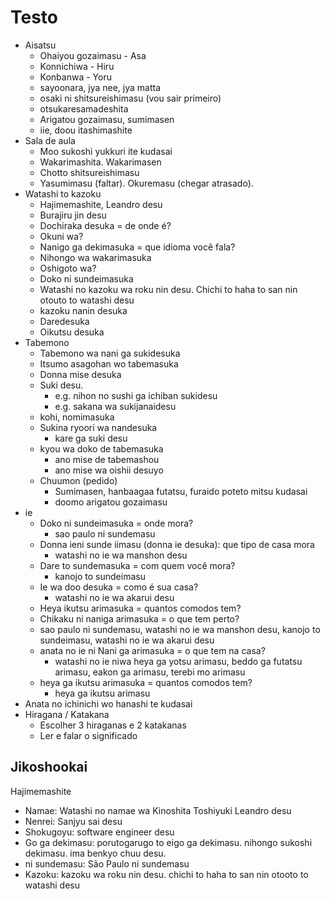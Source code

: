 # Testo

- Aisatsu
  - Ohaiyou gozaimasu - Asa
  - Konnichiwa - Hiru
  - Konbanwa - Yoru
  - sayoonara, jya nee, jya matta
  - osaki ni shitsureishimasu (vou sair primeiro)
  - otsukaresamadeshita
  - Arigatou gozaimasu, sumimasen
  - iie, doou itashimashite
- Sala de aula
  - Moo sukoshi yukkuri ite kudasai
  - Wakarimashita. Wakarimasen
  - Chotto shitsureishimasu
  - Yasumimasu (faltar). Okuremasu (chegar atrasado).
- Watashi to kazoku
  - Hajimemashite, Leandro desu
  - Burajiru jin desu
  - Dochiraka desuka = de onde é?
  - Okuni wa?
  - Nanigo ga dekimasuka = que idioma você fala?
  - Nihongo wa wakarimasuka
  - Oshigoto wa?
  - Doko ni sundeimasuka
  - Watashi no kazoku wa roku nin desu. Chichi to haha to san nin otouto to watashi desu
  - kazoku nanin desuka
  - Daredesuka
  - Oikutsu desuka
- Tabemono
  - Tabemono wa nani ga sukidesuka
  - Itsumo asagohan wo tabemasuka
  - Donna mise desuka
  - Suki desu.
    - e.g. nihon no sushi ga ichiban sukidesu
    - e.g. sakana wa sukijanaidesu
  - kohi, nomimasuka
  - Sukina ryoori wa nandesuka
    - kare ga suki desu
  - kyou wa doko de tabemasuka
    - ano mise de tabemashou
    - ano mise wa oishii desuyo
  - Chuumon (pedido)
    - Sumimasen, hanbaagaa futatsu, furaido poteto mitsu kudasai
    - doomo arigatou gozaimasu
- ie
  - Doko ni sundeimasuka = onde mora?
    - sao paulo ni sundemasu
  - Donna ieni sunde iimasu (donna ie desuka): que tipo de casa mora
    - watashi no ie wa manshon desu
  - Dare to sundemasuka = com quem você mora?
    - kanojo to sundeimasu
  - Ie wa doo desuka = como é sua casa?
    - watashi no ie wa akarui desu
  - Heya ikutsu arimasuka = quantos comodos tem?
  - Chikaku ni naniga arimasuka = o que tem perto?
  - sao paulo ni sundemasu, watashi no ie wa manshon desu, kanojo to sundeimasu, watashi no ie wa akarui desu
  - anata no ie ni Nani ga arimasuka = o que tem na casa?
    - watashi no ie niwa heya ga yotsu arimasu, beddo ga futatsu arimasu, eakon ga arimasu, terebi mo arimasu
  - heya ga ikutsu arimasuka = quantos comodos tem?
    - heya ga ikutsu arimasu
- Anata no ichinichi wo hanashi te kudasai
- Hiragana / Katakana
  - Escolher 3 hiraganas e 2 katakanas
  - Ler e falar o significado

## Jikoshookai

Hajimemashite

- Namae: Watashi no namae wa Kinoshita Toshiyuki Leandro desu
- Nenrei: Sanjyu sai desu
- Shokugoyu: software engineer desu
- Go ga dekimasu: porutogarugo to eigo ga dekimasu. nihongo sukoshi dekimasu. ima benkyo chuu desu.
- ni sundemasu: São Paulo ni sundemasu
- Kazoku: kazoku wa roku nin desu. chichi to haha to san nin otooto to watashi desu
